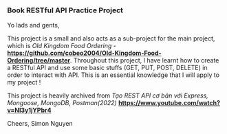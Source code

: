 ### Book RESTful API Practice Project 

Yo lads and gents,

This project is a small and also acts as a sub-project for the main project, which is _Old Kingdom Food Ordering_ - **https://github.com/cobeo2004/Old-Kingdom-Food-Ordering/tree/master**. Throughout this project, I have learnt how to create a RESTful API and use some basic stuffs (GET, PUT, POST, DELETE) in order to interact with API. This is an essential knowledge that I will apply to my project !

This project is heavily archived from _Tạo REST API cơ bản với Express, Mongoose, MongoDB, Postman(2022)_ **https://www.youtube.com/watch?v=Nl3y1jYPbr4**

Cheers,
Simon Nguyen

